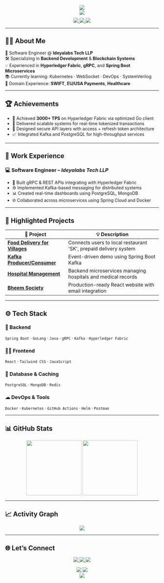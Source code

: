 <!-- Header with animated banner -->
<div align="center">
  <img src="https://capsule-render.vercel.app/api?type=waving&color=0abde3&height=200&section=header&text=Vishnu%20Maddukuri&fontSize=70&fontAlignY=35&animation=twinkling&desc=Backend%20%7C%20Blockchain%20Engineer&descAlignY=55&descAlign=50" />
</div>

<!-- Typing effect animation -->
<div align="center">
  <img src="https://readme-typing-svg.herokuapp.com?font=Fira+Code&weight=500&size=20&pause=1000&color=0abde3&center=true&vCenter=true&width=600&height=80&lines=Building+Secure+Scalable+Systems;Spring+Boot+%7C+GoLang+%7C+React;Blockchain+%7C+Hyperledger+Fabric+%7C+Microservices" />
</div>

<!-- Social & Contact Buttons -->
<div align="center" style="margin-top: 10px;">
  <a href="https://www.linkedin.com/in/vishnu-maddukuri-88489b202/">
    <img src="https://img.shields.io/badge/LinkedIn-0A66C2?style=for-the-badge&logo=linkedin&logoColor=white" />
  </a>
  <a href="mailto:maddukuri.vishnu5789@gmail.com">
    <img src="https://img.shields.io/badge/Gmail-D14836?style=for-the-badge&logo=gmail&logoColor=white" />
  </a>
  <a href="https://github.com/Vishnu5789">
    <img src="https://img.shields.io/badge/GitHub-181717?style=for-the-badge&logo=github&logoColor=white" />
  </a>
</div>

---

## 👨‍💻 About Me

🎯 Software Engineer @ **Ideyalabs Tech LLP**  
🛠 Specializing in **Backend Development** & **Blockchain Systems**  
💡 Experienced in **Hyperledger Fabric**, **gRPC**, and **Spring Boot Microservices**  
📚 Currently learning: Kubernetes · WebSocket · DevOps · SystemVerilog  
💼 Domain Experience: **SWIFT**, **EU/USA Payments**, **Healthcare**

---

## 🏆 Achievements

- 🚀 Achieved **3000+ TPS** on Hyperledger Fabric via optimized Go client  
- 🧠 Delivered scalable systems for real-time tokenized transactions  
- 🔐 Designed secure API layers with access + refresh token architecture  
- 📈 Integrated Kafka and PostgreSQL for high-throughput services  

---

## 💼 Work Experience

### 💻 Software Engineer – *Ideyalabs Tech LLP*
- 🔗 Built gRPC & REST APIs integrating with Hyperledger Fabric
- ⚙️ Implemented Kafka-based messaging for distributed systems
- 📊 Created real-time dashboards using PostgreSQL, MongoDB
- 🌐 Collaborated across microservices using Spring Cloud and Docker

---

## 📂 Highlighted Projects

| 🧩 Project | 💡 Description |
|-----------|----------------|
| [**Food Delivery for Villages**](https://github.com/Vishnu5789/food-delivery-village) | Connects users to local restaurant 'SK', prepaid delivery system |
| [**Kafka Producer/Consumer**](https://github.com/Vishnu5789/kafka_producer) | Event-driven demo using Spring Boot Kafka |
| [**Hospital Management**](https://github.com/Vishnu5789/hospital-management) | Backend microservices managing hospitals and medical records |
| [**Bheem Society**](https://bheemsociety.org) | Production-ready React website with email integration |

---

## ⚙️ Tech Stack

### 🚀 Backend
`Spring Boot` · `GoLang` · `Java` · `gRPC` · `Kafka` · `Hyperledger Fabric`

### 🧑‍💻 Frontend  
`React` · `Tailwind CSS` · `JavaScript`

### 💾 Database & Caching  
`PostgreSQL` · `MongoDB` · `Redis`

### ☁ DevOps & Tools  
`Docker` · `Kubernetes` · `GitHub Actions` · `Helm` · `Postman`

---

## 📊 GitHub Stats

<div align="center">
  <img height="180em" src="https://github-readme-stats.vercel.app/api?username=Vishnu5789&show_icons=true&theme=tokyonight" />
  <img height="180em" src="https://github-readme-stats.vercel.app/api/top-langs/?username=Vishnu5789&layout=compact&theme=tokyonight" />
</div>

---

## 📈 Activity Graph

<div align="center">
  <img src="https://github-readme-activity-graph.vercel.app/graph?username=Vishnu5789&theme=tokyo-night" />
</div>

---

## 🌐 Let’s Connect

<p align="center">
  <a href="mailto:maddukuri.vishnu5789@gmail.com">
    <img src="https://img.shields.io/badge/Email-Contact-blue?style=flat-square&logo=gmail" />
  </a>
  <a href="https://www.linkedin.com/in/vishnu-maddukuri-88489b202/">
    <img src="https://img.shields.io/badge/LinkedIn-Connect-blue?style=flat-square&logo=linkedin" />
  </a>
  <a href="https://github.com/Vishnu5789">
    <img src="https://img.shields.io/badge/GitHub-Follow-black?style=flat-square&logo=github" />
  </a>
</p>

<div align="center" style="margin-top: 10px;">
  <img src="https://komarev.com/ghpvc/?username=Vishnu5789&style=flat-square&color=blue" />
  <img src="https://img.shields.io/github/followers/Vishnu5789?label=Followers&style=social" />
</div>

<!-- Footer Wave -->
<div align="center">
  <img src="https://capsule-render.vercel.app/api?type=waving&color=0abde3&height=100&section=footer"/>
</div>
